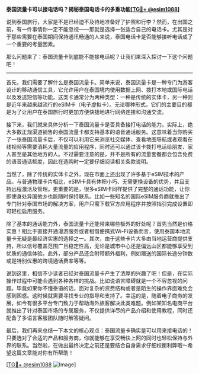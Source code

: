 **泰国流量卡可以接电话吗？揭秘泰国电话卡的多重功能[[TG💪+ @esim1088](https://t.me/s/esim1088)]**

说到泰国旅行，大家是不是已经迫不及待地准备好了护照和行李？然而，在出国之前，有一件事情你一定不能忽视——那就是选择一张适合自己的电话卡。尤其是对于那些需要在泰国期间保持通讯畅通的人来说，泰国电话卡是否能够接听电话成了一个重要的考量因素。

那么问题来了：泰国流量卡到底能不能接电话呢？让我们来深入探讨一下这个问题吧！

---

首先，我们需要了解什么是泰国流量卡。简单来说，泰国流量卡是一种专门为游客设计的移动通信工具，它允许用户在泰国境内使用数据上网、拨打本地或国际电话以及发送短信等功能。这类卡通常分为两种类型：一种是传统的实体卡，另一种则是近年来越来越流行的eSIM卡（电子虚拟卡）。无论哪种形式，它们的主要目的都是为了让用户在泰国旅行时更加方便快捷地进行网络连接和沟通交流。

接下来，我们就来具体分析一下泰国流量卡是否具备接打电话的能力。实际上，绝大多数正规渠道销售的泰国流量卡都支持基本的语音通话服务。这意味着当你购买了一张泰国流量卡后，不仅可以利用它来浏览社交媒体、查看地图导航或者观看在线视频等需要消耗大量流量的应用程序，同时还可以通过该卡拨打电话给朋友、家人甚至是其他地方的人。不过需要注意的是，并不是所有的流量套餐都会包含免费的语音通话额度，因此在选购时一定要仔细阅读相关条款说明。

当然了，除了传统的实体卡之外，现在市面上还出现了许多基于eSIM技术的产品。与普通物理卡片相比，eSIM卡具有体积小巧、无需更换设备的优势，并且支持远程激活及管理。更重要的是，很多eSIM卡同样提供了完整的通话功能，让你即使身处异国他乡也能随时保持联系。比如一些知名的国际eSIM服务商就推出了专门针对泰国市场的解决方案，用户只需下载官方应用程序并按照指引完成设置即可轻松启用服务。

除了基本的通话能力外，泰国流量卡还能带来哪些额外的好处呢？首先当然是价格实惠！相比于直接开通漫游服务或者租借便携式Wi-Fi设备而言，使用泰国本地流量卡无疑是最经济实惠的选择之一。其次，由于这些卡片大多由当地运营商提供支持，所以信号覆盖范围广且稳定性高，无论是城市中心还是偏远山区都能够享受到优质的通信体验。此外，部分产品还会附带额外福利，例如赠送的国际长途分钟数或是特别优惠的跨境通话费率等等。

说到这里，相信不少读者已经对泰国流量卡产生了浓厚的兴趣了吧！但是，在实际操作过程中可能会遇到各种各样的挑战。比如说语言障碍就是一个不容忽视的问题。毕竟如果你不懂泰语的话，面对复杂的资费结构或者是陌生的操作界面难免会感到困惑。这时候就需要寻找专业的指导和支持了。幸运的是，随着电子商务的发展，如今有很多平台专门致力于帮助海外旅客解决此类难题。例如某知名电商平台就推出了针对泰国市场的专属服务，不仅提供详尽的产品介绍和使用教程，同时还配备了多语言客服团队随时解答疑问。

最后，我们再来总结一下本文的核心观点：泰国流量卡确实是可以用来接电话的！只要选对了合适的产品和服务商，你就能够在享受畅快上网的同时也轻松保持与外界的联系。当然啦，在做出最终决定之前还是要结合自身需求仔细权衡利弊哦～希望这篇文章能对你有所帮助！

[[TG💪+ @esim1088](https://t.me/s/esim1088) ![Image](https://i.postimg.cc/4NQfJmqS/Snipaste-2025-05-13-00-14-12.png)]